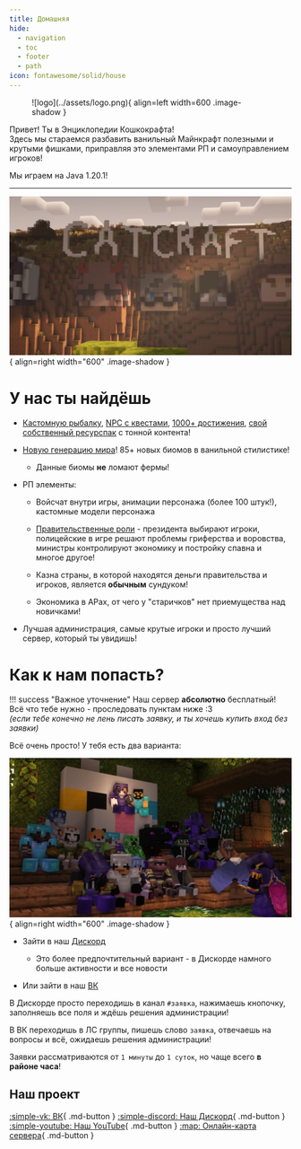 ```yaml
---
title: Домашняя
hide:
  - navigation
  - toc
  - footer
  - path
icon: fontawesome/solid/house
---
```


<figure markdown>
![logo](../assets/logo.png){ align=left width=600 .image-shadow }
</figure>

<p class="shadow margin-center bigger-text">Привет! Ты в Энциклопедии <span class="gold shadow bold">Кошкокрафта</span>! <br>
Здесь мы стараемся разбавить ванильный Майнкрафт полезными и крутыми фишками, приправляя это элементами РП и самоуправлением игроков!</p>

<p class="shadow margin-center bigger-text">Мы играем на <span class="bold">Java 1.20.1</span>!</p>

***

![catcraft](assets/screenshots/catcraft.jpg){ align=right width="600" .image-shadow }

<h1 class="shadow">У нас ты найдёшь</h1>

- [Кастомную рыбалку](../Геймплей/УникальныеФишки/рыбалка/), [NPC с квестами](../Геймплей/УникальныеФишки/npc), [1000+ достижения](../Геймплей/УникальныеФишки/datapacks), [свой собственный ресурспак](../Геймплей/УникальныеФишки/resourcepack) с тонной контента!

- [Новую генерацию мира](../Геймплей/УникальныеФишки/datapacks)! 85+ новых биомов в ванильной стилистике!

    - Данные биомы **не** ломают фермы!

- РП элементы:

    - Войсчат внутри игры, анимации персонажа (более 100 штук!), кастомные модели персонажа

    - [Правительственные роли](../Геймплей/Роллплей/goverment.md) - президента выбирают игроки, полицейские в игре решают проблемы гриферства и воровства, министры контролируют экономику и постройку спавна и многое другое!

    - Казна страны, в которой находятся деньги правительства и игроков, является **обычным** сундуком!

    - Экономика в АРах, от чего у "старичков" нет приемущества над новичками!

- Лучшая администрация, самые крутые игроки и просто лучший сервер, который ты увидишь!



<h1 class="shadow">Как к нам попасть?</h1>

!!! success "Важное уточнение"
    Наш сервер **абсолютно** бесплатный! Всё что тебе нужно - проследовать пунктам ниже :3<br>
    *(если тебе конечно не лень писать заявку, и ты хочешь купить вход без заявки)*

Всё очень просто! У тебя есть два варианта:

![catcraft](assets/screenshots/players.jpg){ align=right width="600" .image-shadow }

- Зайти в наш [Дискорд](https://discord.gg/Qfb6NGZkNn)

    - Это более предпочтительный вариант - в Дискорде намного больше активности и все новости

- Или зайти в наш [ВК](https://vk.com/catcraftmc)

В Дискорде просто переходишь в канал `#заявка`, нажимаешь кнопочку, заполняешь все поля и ждёшь решения администрации!

В ВК переходишь в ЛС группы, пишешь слово `заявка`, отвечаешь на вопросы и всё, ожидаешь решения администрации!

Заявки рассматриваются от `1 минуты` до `1 суток`, но чаще всего **в районе часа**!

## Наш проект
[:simple-vk: ВК](https://vk.com/catcraftmc){ .md-button }
[:simple-discord: Наш Дискорд](https://discord.gg/Qfb6NGZkNn){ .md-button }
[:simple-youtube: Наш YouTube](https://youtube.com/@catcraftminecraft){ .md-button }
[:map: Онлайн-карта сервера](./Информация/onlinemap.md){ .md-button }